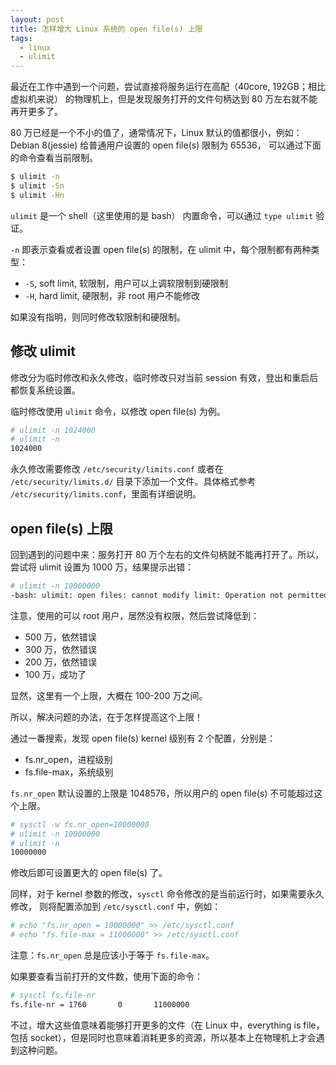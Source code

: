 ```yaml
---
layout: post
title: 怎样增大 Linux 系统的 open file(s) 上限
tags:
  - linux
  - ulimit
---
```


最近在工作中遇到一个问题，尝试直接将服务运行在高配（40core, 192GB；相比虚拟机来说）
的物理机上，但是发现服务打开的文件句柄达到 80 万左右就不能再开更多了。

80 万已经是一个不小的值了，通常情况下，Linux 默认的值都很小，例如：Debian
8(jessie) 给普通用户设置的 open file(s) 限制为 65536，
可以通过下面的命令查看当前限制。

```bash
$ ulimit -n
$ ulimit -Sn
$ ulimit -Hn
```

`ulimit` 是一个 shell（这里使用的是 bash） 内置命令，可以通过 `type ulimit`
验证。

`-n` 即表示查看或者设置 open file(s) 的限制，在 ulimit
中，每个限制都有两种类型：

  - `-S`, soft limit, 软限制，用户可以上调软限制到硬限制
  - `-H`, hard limit, 硬限制，非 root 用户不能修改

如果没有指明，则同时修改软限制和硬限制。

## 修改 ulimit

修改分为临时修改和永久修改，临时修改只对当前 session
有效，登出和重启后都恢复系统设置。

临时修改使用 `ulimit` 命令，以修改 open file(s) 为例。

```bash
# ulimit -n 1024000
# ulimit -n
1024000
```

永久修改需要修改 `/etc/security/limits.conf` 或者在 `/etc/security/limits.d/`
目录下添加一个文件。具体格式参考 `/etc/security/limits.conf`，里面有详细说明。

## open file(s) 上限

回到遇到的问题中来：服务打开 80 万个左右的文件句柄就不能再打开了。所以，
尝试将 ulimit 设置为 1000 万，结果提示出错：

```bash
# ulimit -n 10000000
-bash: ulimit: open files: cannot modify limit: Operation not permitted
```

注意，使用的可以 root 用户，居然没有权限，然后尝试降低到：

  - 500 万，依然错误
  - 300 万，依然错误
  - 200 万，依然错误
  - 100 万，成功了

显然，这里有一个上限，大概在 100-200 万之间。

所以，解决问题的办法，在于怎样提高这个上限！

通过一番搜索，发现 open file(s) kernel 级别有 2 个配置，分别是：

- fs.nr_open，进程级别
- fs.file-max，系统级别

`fs.nr_open` 默认设置的上限是 1048576，所以用户的 open file(s)
不可能超过这个上限。
```bash
# sysctl -w fs.nr_open=10000000
# ulimit -n 10000000
# ulimit -n
10000000
```

修改后即可设置更大的 open file(s) 了。

同样，对于 kernel 参数的修改，`sysctl` 命令修改的是当前运行时，如果需要永久修改，
则将配置添加到 `/etc/sysctl.conf` 中，例如：

```bash
# echo "fs.nr_open = 10000000" >> /etc/sysctl.conf
# echo "fs.file-max = 11000000" >> /etc/sysctl.conf
```

注意：`fs.nr_open` 总是应该小于等于 `fs.file-max`。

如果要查看当前打开的文件数，使用下面的命令：

```bash
# sysctl fs.file-nr
fs.file-nr = 1760       0       11000000
```

不过，增大这些值意味着能够打开更多的文件（在 Linux 中，everything is file，包括
socket），但是同时也意味着消耗更多的资源，所以基本上在物理机上才会遇到这种问题。
